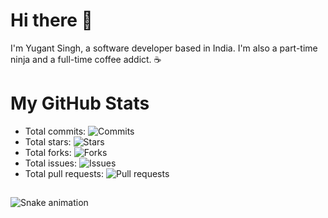 # Hi there 👋

I'm Yugant Singh, a software developer based in India. I'm also a part-time ninja and a full-time coffee addict. ☕

# My GitHub Stats

- Total commits: ![Commits](https://img.shields.io/github/commit-activity/y/yugantsingh/your_repo?style=flat-square&color=blue)
- Total stars: ![Stars](https://img.shields.io/github/stars/yugantsingh?style=flat-square&color=yellow)
- Total forks: ![Forks](https://img.shields.io/github/forks/yugantsingh/your_repo?style=flat-square&color=green)
- Total issues: ![Issues](https://img.shields.io/github/issues/yugantsingh/your_repo?style=flat-square&color=red)
- Total pull requests: ![Pull requests](https://img.shields.io/github/issues-pr/yugantsingh/your_repo?style=flat-square&color=purple)

<!-- Add icons for the languages and tools you use here -->
##
 
<div> 
 
  ![Snake animation](https://github.com/yugantsingh/yugantsingh/blob/output/github-contribution-grid-snake.svg)
 
</div>
